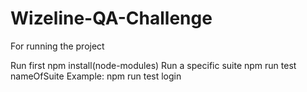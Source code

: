 # Wizeline-QA-Challenge

For running the project

 Run first npm install(node-modules)
 Run a specific suite npm run test nameOfSuite
 Example: npm run test login

